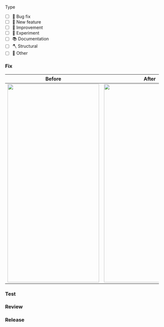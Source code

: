 Type
- [ ] 🐛 Bug fix
- [ ] 🎁 New feature
- [ ] 🎨 Improvement
- [ ] 🔮 Experiment
- [ ] 📚 Documentation
- [ ] 🪓 Structural
- [ ] 👻 Other

### Fix
<!--
***(Required)*** Add a concise description of what you fixed.  If this is related to an issue, add a link to it.  If applicable, add screenshots, animations, or videos to help illustrate the fix.
-->



| Before | After |
| --- | ---| 
<img src="link" width="300" height="650"> | <img src="link" width="300" height="650"> 

### Test
<!--
***(Required)*** List the steps to test the behavior.  For example:
> 1. Go to...
> 2. Tap on...
> 3. See error...
-->

### Review
<!--***(Required)*** Add instructions for reviewers.  For example:
> Only one developer and one designer are required to review these changes, but anyone can perform the review.
-->

### Release
<!--***(Required)*** Add a concise statement to `RELEASE-NOTES.txt` if the changes should be included in release notes. Include details about updating the notes in this section. For example:
> `RELEASE-NOTES.txt` was updated in d3adb3ef with:
> 
> > Added markdown support-->

<!--If the changes should not be included in release notes, add a statement to this section. For example:
-->

<!--
> These changes do not require release notes.
-->
